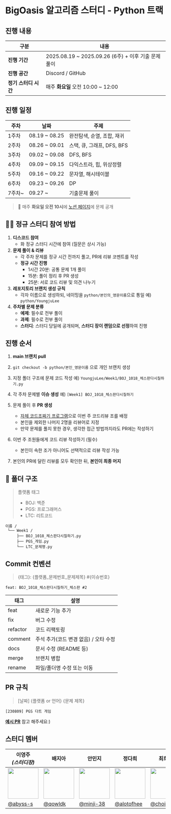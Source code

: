 # BigOasis 알고리즘 스터디 - Python 트랙

## 진행 내용 

| 구분       | 내용 |
| --- | --- |
| **진행 기간** | 2025.08.19 ~ 2025.09.26 (6주) + 이후 기출 문제 풀이 |
| **진행 공간** | Discord / GitHub |
| **정기 스터디 시간** | 매주 **화요일** 오전 10:00 ~ 12:00 |

## 진행 일정

| 주차  | 날짜                | 주제 |
|-------|--------------------|------|
| 1주차 | 08.19 ~ 08.25      | 완전탐색, 순열, 조합, 재귀 |
| 2주차 | 08.26 ~ 09.01      | 스택, 큐, 그래프, DFS, BFS |
| 3주차 | 09.02 ~ 09.08      | DFS, BFS |
| 4주차 | 09.09 ~ 09.15      | 다익스트라, 힙, 위상정렬 |
| 5주차 | 09.16 ~ 09.22      | 문자열, 해시테이블 |
| 6주차 | 09.23 ~ 09.26      | DP |
| 7주차~| 09.27 ~            | 기출문제 풀이 |

> 📌 매주 **화요일 오전 10시**에 [노션 페이지](https://www.notion.so/BigOasis-250672106a20807ca6e0f592c364e091?source=copy_link)에 문제 공개

## 🙋‍♂️ 정규 스터디 참여 방법

1. **디스코드 참여**  
   - 화 정규 스터디 시간에 참여 (질문은 상시 가능)
2. **문제 풀이 & 리뷰**  
   - 각 주차 문제를 정규 시간 전까지 풀고, PR에 리뷰 코멘트를 작성
   - **정규 시간 진행**  
     - 1시간 20분: 공통 문제 1개 풀이  
     - 15분: 풀이 정리 후 PR 생성  
     - 25분: 서로 코드 리뷰 및 의견 나누기
3. **레포지토리 브랜치 생성 규칙**
   - 각자 이름으로 생성하되, 네이밍을 `python/본인의_영문이름`으로 통일
     예) `python/YoungjuLee`
4. **주차별 문제 분류**
   * **예제**: 필수로 전부 풀이
   * **과제**: 필수로 전부 풀이
   * **스터디**: 스터디 당일에 공개되며, **스터디 장이 랜덤으로 선정**하여 진행

## 진행 순서

1. **main 브랜치 pull**
2. `git checkout -b python/본인_영문이름` 으로 개인 브랜치 생성
3. 지정 폴더 구조에 문제 코드 작성
   예) `YoungjuLee/Week1/BOJ_1018_체스판다시칠하기.py`
4. 각 주차 문제별 **이슈 생성**
   예) `[Week1] BOJ_1018_체스판다시칠하기`
5. 문제 풀이 후 **PR 생성**

   * [자체 코드조짜기 프로그램](https://big-oasis-team-divider.vercel.app/)으로 이번 주 코드리뷰 조를 배정
   * 본인을 제외한 나머지 2명을 리뷰어로 지정
   * 만약 문제를 풀지 못한 경우, 생각한 접근 방법까지라도 PR에는 작성하기
6. 이번 주 조원들에게 코드 리뷰 작성하기 (필수)

   * 본인이 속한 조가 아니어도 선택적으로 리뷰 작성 가능
7. 본인의 PR에 달린 리뷰를 모두 확인한 뒤, **본인이 최종 머지**

## 📂 폴더 구조

> 플랫폼 태그  
> - BOJ: 백준  
> - PGS: 프로그래머스  
> - LTC: 리트코드

```
이름 /
 └── Week1 /
     ├── BOJ_1018_체스판다시칠하기.py
     ├── PGS_게임.py
     └── LTC_문제명.py
```


## Commit 컨벤션
> {태그}: {플랫폼_문제번호_문제제목} #{이슈번호}
```
feat: BOJ_1018_체스판다시칠하기_체스판 #2
```


| 태그       | 설명 |
|-----------|------|
| feat      | 새로운 기능 추가 |
| fix       | 버그 수정 |
| refactor  | 코드 리팩토링 |
| comment   | 주석 추가(코드 변경 없음) / 오타 수정 |
| docs      | 문서 수정 (README 등) |
| merge     | 브랜치 병합 |
| rename    | 파일/폴더명 수정 또는 이동 |


## PR 규칙
> [날짜] {플랫폼 or 언어} {문제 제목}
```
[230809] PGS 다트 게임
```

**[예시 PR](https://github.com/BigOasis/Python/pull/1)** 참고 해주세요:)



## 스터디 멤버

| 이영주 <br/> *(스터디장)*                                                   | 배지아                                                                       | 안민지                                                                       | 정다희                                                                       | 최희승                                                                       | 허준호                                                                       |
| -------------------------------------------------------------------- | --------------------------------------------------------------------------- | --------------------------------------------------------------------------- | --------------------------------------------------------------------------- | --------------------------------------------------------------------------- | --------------------------------------------------------------------------- |
| <img src="https://avatars.githubusercontent.com/u/77565980?v=4" width="96"> | <img src="https://avatars.githubusercontent.com/u/124412137?v=4" width="96"> | <img src="https://avatars.githubusercontent.com/u/195983909?v=4" width="96"> | <img src="https://avatars.githubusercontent.com/u/55499429?v=4" width="96"> | <img src="https://avatars.githubusercontent.com/u/195768537?v=4" width="96"> | <img src="https://avatars.githubusercontent.com/u/127181459?v=4" width="96"> |
| [@abyss-s](https://github.com/abyss-s)                               | [@qowldk](https://github.com/qowldk)                                         | [@minji-38](https://github.com/minji-38)                                     | [@alotofhee](https://github.com/alotofhee)                                   | [@choi-hi](https://github.com/choi-hi)                                       | [@gichulLimitLess](https://github.com/gichulLimitLess)                       |
